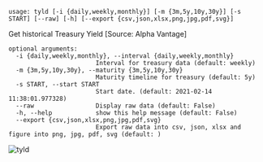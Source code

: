 ```
usage: tyld [-i {daily,weekly,monthly}] [-m {3m,5y,10y,30y}] [-s START] [--raw] [-h] [--export {csv,json,xlsx,png,jpg,pdf,svg}]
```

Get historical Treasury Yield [Source: Alpha Vantage]

```
optional arguments:
  -i {daily,weekly,monthly}, --interval {daily,weekly,monthly}
                        Interval for treasury data (default: weekly)
  -m {3m,5y,10y,30y}, --maturity {3m,5y,10y,30y}
                        Maturity timeline for treasury (default: 5y)
  -s START, --start START
                        Start date. (default: 2021-02-14 11:38:01.977328)
  --raw                 Display raw data (default: False)
  -h, --help            show this help message (default: False)
  --export {csv,json,xlsx,png,jpg,pdf,svg}
                        Export raw data into csv, json, xlsx and figure into png, jpg, pdf, svg (default: )
```

![tyld](https://user-images.githubusercontent.com/46355364/154045710-b46d9989-9c5b-4095-8387-6a77b6d4004a.png)
